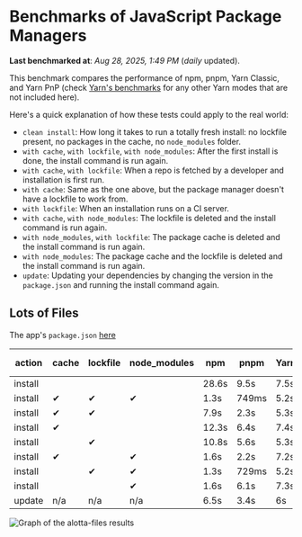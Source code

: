 # Benchmarks of JavaScript Package Managers

**Last benchmarked at**: _Aug 28, 2025, 1:49 PM_ (_daily_ updated).

This benchmark compares the performance of npm, pnpm, Yarn Classic, and Yarn PnP (check [Yarn's benchmarks](https://yarnpkg.com/benchmarks) for any other Yarn modes that are not included here).

Here's a quick explanation of how these tests could apply to the real world:

- `clean install`: How long it takes to run a totally fresh install: no lockfile present, no packages in the cache, no `node_modules` folder.
- `with cache`, `with lockfile`, `with node_modules`: After the first install is done, the install command is run again.
- `with cache`, `with lockfile`: When a repo is fetched by a developer and installation is first run.
- `with cache`: Same as the one above, but the package manager doesn't have a lockfile to work from.
- `with lockfile`: When an installation runs on a CI server.
- `with cache`, `with node_modules`: The lockfile is deleted and the install command is run again.
- `with node_modules`, `with lockfile`: The package cache is deleted and the install command is run again.
- `with node_modules`: The package cache and the lockfile is deleted and the install command is run again.
- `update`: Updating your dependencies by changing the version in the `package.json` and running the install command again.

## Lots of Files

The app's `package.json` [here](https://github.com/pnpm/pnpm.io/blob/main/benchmarks/fixtures/alotta-files/package.json)

| action  | cache | lockfile | node_modules| npm | pnpm | Yarn | Yarn PnP |
| ---     | ---   | ---      | ---         | --- | ---  | ---  | ---      |
| install |       |          |             | 28.6s | 9.5s | 7.5s | 3.7s |
| install | ✔     | ✔        | ✔           | 1.3s | 749ms | 5.2s | n/a |
| install | ✔     | ✔        |             | 7.9s | 2.3s | 5.3s | 1.3s |
| install | ✔     |          |             | 12.3s | 6.4s | 7.4s | 3.2s |
| install |       | ✔        |             | 10.8s | 5.6s | 5.3s | 1.3s |
| install | ✔     |          | ✔           | 1.6s | 2.2s | 7.2s | n/a |
| install |       | ✔        | ✔           | 1.3s | 729ms | 5.2s | n/a |
| install |       |          | ✔           | 1.6s | 6.1s | 7.3s | n/a |
| update  | n/a | n/a | n/a | 6.5s | 3.4s | 6s | 3.1s |

<img alt="Graph of the alotta-files results" src="/img/benchmarks/alotta-files.svg" />